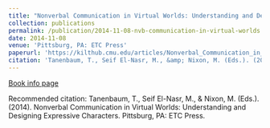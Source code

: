 ```yaml
---
title: "Nonverbal Communication in Virtual Worlds: Understanding and Designing Expressive Characters"
collection: publications
permalink: /publication/2014-11-08-nvb-communication-in-virtual-worlds
date: 2014-11-08
venue: 'Pittsburg, PA: ETC Press'
paperurl: 'https://kilthub.cmu.edu/articles/Nonverbal_Communication_in_Virtual_Worlds_Understanding_and_Designing_Expressive_Characters/6686861'
citation: 'Tanenbaum, T., Seif El-Nasr, M., &amp; Nixon, M. (Eds.). (2014). Nonverbal Communication in Virtual Worlds: Understanding and Designing Expressive Characters. Pittsburg, PA: ETC Press.'
---
```


[Book info page](http://repository.cmu.edu/etcpress/14/)

Recommended citation: Tanenbaum, T., Seif El-Nasr, M., & Nixon, M. (Eds.). (2014). Nonverbal Communication in Virtual Worlds: Understanding and Designing Expressive Characters. Pittsburg, PA: ETC Press. 
